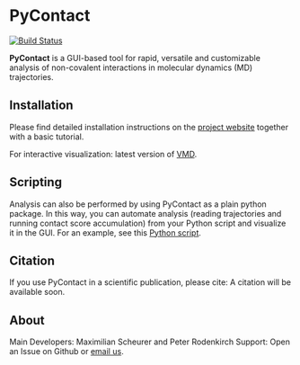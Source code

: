 # PyContact
[![Build Status](https://travis-ci.com/maxscheurer/pycontact.svg?token=Xyntx2ELmeydq8pgqs8t&branch=develop)](https://travis-ci.com/maxscheurer/pycontact)

**PyContact** is a GUI-based tool for rapid, versatile and customizable analysis of non-covalent interactions in molecular dynamics (MD) trajectories.

## Installation
Please find detailed installation instructions on the [project website](https://pycontact.github.io/) together
with a basic tutorial.

For interactive visualization: latest version of [VMD](http://www.ks.uiuc.edu/Development/Download/download.cgi?PackageName=VMD).


## Scripting
Analysis can also be performed by using PyContact as a plain python package. In this way,
you can automate analysis (reading trajectories and running contact score accumulation) from your Python script and visualize it in the GUI. For an example, see this [Python script](examples/automation.py).

## Citation
If you use PyContact in a scientific publication, please cite:
A citation will be available soon.

## About
Main Developers: Maximilian Scheurer and Peter Rodenkirch
Support: Open an Issue on Github or [email us](mailto:mscheurer@ks.uiuc.edu).
